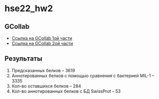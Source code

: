 # hse22_hw2
## GCollab
* [Ссылка на GCollab 1ой части](https://colab.research.google.com/drive/1Oqz-tZ9EIXWqhy0JWsrGqWKwKre4nio6?usp=sharing)
* [Ссылка на GCollab 2ой части](https://colab.research.google.com/drive/1q1dugrOeA_W-p0yHMx4uVIW880Ojj2Qc?usp=sharing)

## Результаты
1. Предсказанных белков – 3619
2. Аннотированных белков с помощью сравнения с бактерией MIL-1 – 3335
3. Кол-во оставшихся белков – 284
4. Кол-во аннотированных белков с БД SwissProt – 53



